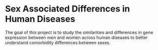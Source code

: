 # Sex Associated Differences in Human Diseases
The goal of this project is to study the similarities and differences in gene expression between men and women across human diseases to better understand comorbidity differences between sexes.
